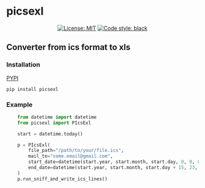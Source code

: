 # picsexl

<p align="center">
    <a href="https://github.com/psf/black/blob/main/LICENSE"><img alt="License: MIT" src="https://black.readthedocs.io/en/stable/_static/license.svg"></a>
    <a href="https://github.com/psf/black"><img alt="Code style: black" src="https://img.shields.io/badge/code%20style-black-000000.svg"></a>
</p>

## Converter from ics format to xls

### Installation
[PYPI](https://pypi.org/project/picsexl/)
```shell script
pip install picsexl
```

### Example
```python
    from datetime import datetime
    from picsexl import PIcsExl

    start = datetime.today()

    p = PIcsExl(
        file_path="/path/to/your/file.ics",
        mail_to="some.email@gmail.com",
        start_date=datetime(start.year, start.month, start.day, 0, 0, 0, tzinfo=timezone.utc),
        end_date=datetime(start.year, start.month, start.day + 15, 23, 59, 59, tzinfo=timezone.utc),
    )
    p.run_sniff_and_write_ics_lines()
```